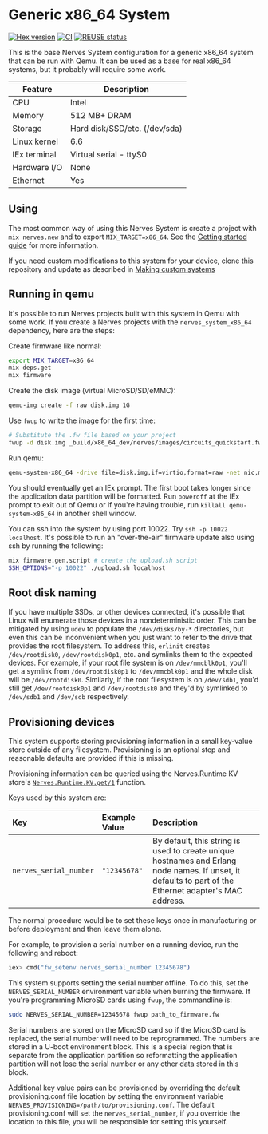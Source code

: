 # Generic x86_64 System

[![Hex version](https://img.shields.io/hexpm/v/nerves_system_x86_64.svg "Hex version")](https://hex.pm/packages/nerves_system_x86_64)
[![CI](https://github.com/nerves-project/nerves_system_x86_64/actions/workflows/ci.yml/badge.svg)](https://github.com/nerves-project/nerves_system_x86_64/actions/workflows/ci.yml)
[![REUSE status](https://api.reuse.software/badge/github.com/nerves-project/nerves_system_x86_64)](https://api.reuse.software/info/github.com/nerves-project/nerves_system_x86_64)

This is the base Nerves System configuration for a generic x86_64 system that
can be run with Qemu. It can be used as a base for real x86_64 systems, but it
probably will require some work.

| Feature              | Description                     |
| -------------------- | ------------------------------- |
| CPU                  | Intel                           |
| Memory               | 512 MB+ DRAM                    |
| Storage              | Hard disk/SSD/etc. (/dev/sda)   |
| Linux kernel         | 6.6                             |
| IEx terminal         | Virtual serial - ttyS0          |
| Hardware I/O         | None                            |
| Ethernet             | Yes                             |

## Using

The most common way of using this Nerves System is create a project with `mix
nerves.new` and to export `MIX_TARGET=x86_64`. See the [Getting started
guide](https://hexdocs.pm/nerves/getting-started.html#creating-a-new-nerves-app)
for more information.

If you need custom modifications to this system for your device, clone this
repository and update as described in [Making custom
systems](https://hexdocs.pm/nerves/systems.html#customizing-your-own-nerves-system)

## Running in qemu

It's possible to run Nerves projects built with this system in Qemu with some
work. If you create a Nerves projects with the `nerves_system_x86_64`
dependency, here are the steps:

Create firmware like normal:

```sh
export MIX_TARGET=x86_64
mix deps.get
mix firmware
```

Create the disk image (virtual MicroSD/SD/eMMC):

```sh
qemu-img create -f raw disk.img 1G
```

Use `fwup` to write the image for the first time:

```sh
# Substitute the .fw file based on your project
fwup -d disk.img _build/x86_64_dev/nerves/images/circuits_quickstart.fw
```

Run qemu:

```sh
qemu-system-x86_64 -drive file=disk.img,if=virtio,format=raw -net nic,model=virtio -net user,hostfwd=tcp::10022-:22 -nographic -serial mon:stdio -m 1024
```

You should eventually get an IEx prompt. The first boot takes longer since the
application data partition will be formatted. Run `poweroff` at the IEx prompt
to exit out of Qemu or if you're having trouble, run `killall
qemu-system-x86_64` in another shell window.

You can ssh into the system by using port 10022. Try `ssh -p 10022 localhost`.
It's possible to run an "over-the-air" firmware update also using ssh by running
the following:

```sh
mix firmware.gen.script # create the upload.sh script
SSH_OPTIONS="-p 10022" ./upload.sh localhost
```

## Root disk naming

If you have multiple SSDs, or other devices connected, it's
possible that Linux will enumerate those devices in a nondeterministic order.
This can be mitigated by using `udev` to populate the `/dev/disks/by-*`
directories, but even this can be inconvenient when you just want to refer to
the drive that provides the root filesystem. To address this, `erlinit` creates
`/dev/rootdisk0`, `/dev/rootdisk0p1`, etc. and symlinks them to the expected
devices. For example, if your root file system is on `/dev/mmcblk0p1`, you'll
get a symlink from `/dev/rootdisk0p1` to `/dev/mmcblk0p1` and the whole disk
will be `/dev/rootdisk0`. Similarly, if the root filesystem is on `/dev/sdb1`,
you'd still get `/dev/rootdisk0p1` and `/dev/rootdisk0` and they'd by symlinked
to `/dev/sdb1` and `/dev/sdb` respectively.

## Provisioning devices

This system supports storing provisioning information in a small key-value store
outside of any filesystem. Provisioning is an optional step and reasonable
defaults are provided if this is missing.

Provisioning information can be queried using the Nerves.Runtime KV store's
[`Nerves.Runtime.KV.get/1`](https://hexdocs.pm/nerves_runtime/Nerves.Runtime.KV.html#get/1)
function.

Keys used by this system are:

Key                    | Example Value     | Description
:--------------------- | :---------------- | :----------
`nerves_serial_number` | `"12345678"`      | By default, this string is used to create unique hostnames and Erlang node names. If unset, it defaults to part of the Ethernet adapter's MAC address.

The normal procedure would be to set these keys once in manufacturing or before
deployment and then leave them alone.

For example, to provision a serial number on a running device, run the following
and reboot:

```elixir
iex> cmd("fw_setenv nerves_serial_number 12345678")
```

This system supports setting the serial number offline. To do this, set the
`NERVES_SERIAL_NUMBER` environment variable when burning the firmware. If you're
programming MicroSD cards using `fwup`, the commandline is:

```sh
sudo NERVES_SERIAL_NUMBER=12345678 fwup path_to_firmware.fw
```

Serial numbers are stored on the MicroSD card so if the MicroSD card is
replaced, the serial number will need to be reprogrammed. The numbers are stored
in a U-boot environment block. This is a special region that is separate from
the application partition so reformatting the application partition will not
lose the serial number or any other data stored in this block.

Additional key value pairs can be provisioned by overriding the default provisioning.conf
file location by setting the environment variable
`NERVES_PROVISIONING=/path/to/provisioning.conf`. The default provisioning.conf
will set the `nerves_serial_number`, if you override the location to this file,
you will be responsible for setting this yourself.
